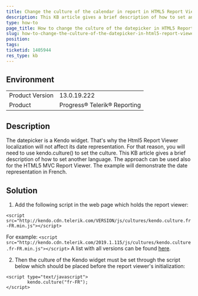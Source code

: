 ```yaml
---
title: Change the culture of the calendar in report in HTML5 Report Viewer
description: This KB article gives a brief description of how to set another language of the Kendo date picker in HTML5 Report Viewer. The approach can be used also for the HTML5 MVC Report Viewer.
type: how-to
page_title: How to change the culture of the datepicker in HTML5 Report Viewer
slug: how-to-change-the-culture-of-the-datepicker-in-html5-report-viewer
position: 
tags: 
ticketid: 1405944
res_type: kb
---
```


## Environment
<table>
    <tbody>
	    <tr>
	    	<td>Product Version</td>
	    	<td>13.0.19.222</td>
	    </tr>
	    <tr>
	    	<td>Product</td>
	    	<td>Progress® Telerik® Reporting</td>
	    </tr>
    </tbody>
</table>


## Description
The datepicker is a Kendo widget. That's why the Html5 Report Viewer localization will not affect its date representation. For that reason, you will need to use kendo.culture() to set the culture. This KB article gives a brief description of how to set another language. The approach can be used also for the HTML5 MVC Report Viewer. The example will demonstrate the date representation in French.

## Solution
1. Add the following script in the web page which holds the report viewer:

```<script src="http://kendo.cdn.telerik.com/VERSION/js/cultures/kendo.culture.fr-FR.min.js"></script>```

For example:
```<script src="http://kendo.cdn.telerik.com/2019.1.115/js/cultures/kendo.culture.fr-FR.min.js"></script>```
A list with all versions can be found [here](https://docs.telerik.com/kendo-ui/intro/installation/prerequisites).

2. Then the culture of the Kendo widget must be set through the script below which should be placed before the report viewer's initialization:
```
<script type="text/javascript">
        kendo.culture("fr-FR");
</script>
```
